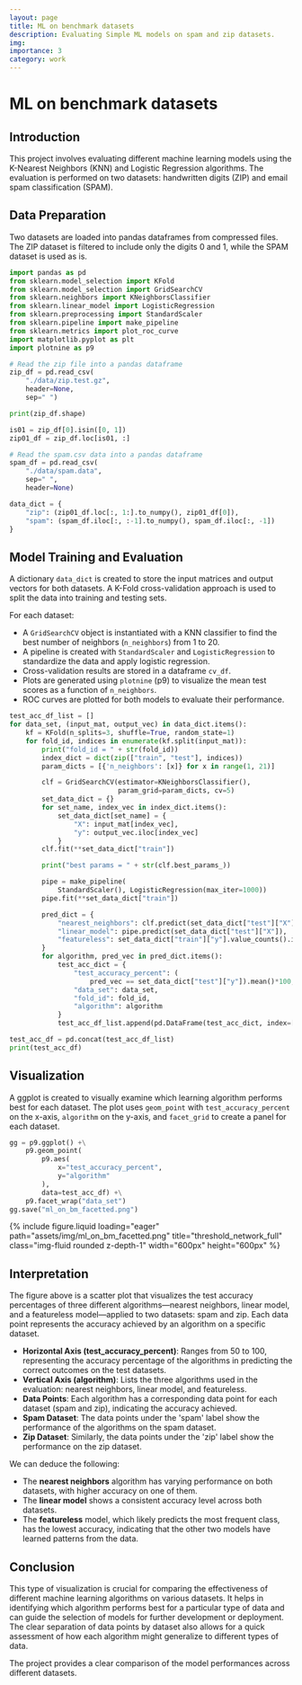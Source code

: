 ```yaml
---
layout: page
title: ML on benchmark datasets
description: Evaluating Simple ML models on spam and zip datasets.
img:
importance: 3
category: work
---
```


# ML on benchmark datasets

## Introduction
This project involves evaluating different machine learning models using the K-Nearest Neighbors (KNN) and Logistic Regression algorithms. The evaluation is performed on two datasets: handwritten digits (ZIP) and email spam classification (SPAM).

## Data Preparation
Two datasets are loaded into pandas dataframes from compressed files. The ZIP dataset is filtered to include only the digits 0 and 1, while the SPAM dataset is used as is.

```python
import pandas as pd
from sklearn.model_selection import KFold
from sklearn.model_selection import GridSearchCV
from sklearn.neighbors import KNeighborsClassifier
from sklearn.linear_model import LogisticRegression
from sklearn.preprocessing import StandardScaler
from sklearn.pipeline import make_pipeline
from sklearn.metrics import plot_roc_curve
import matplotlib.pyplot as plt
import plotnine as p9

# Read the zip file into a pandas dataframe
zip_df = pd.read_csv(
    "./data/zip.test.gz",
    header=None,
    sep=" ")

print(zip_df.shape)

is01 = zip_df[0].isin([0, 1])
zip01_df = zip_df.loc[is01, :]

# Read the spam.csv data into a pandas dataframe
spam_df = pd.read_csv(
    "./data/spam.data",
    sep=" ",
    header=None)

data_dict = {
    "zip": (zip01_df.loc[:, 1:].to_numpy(), zip01_df[0]),
    "spam": (spam_df.iloc[:, :-1].to_numpy(), spam_df.iloc[:, -1])
}
```

## Model Training and Evaluation
A dictionary `data_dict` is created to store the input matrices and output vectors for both datasets. A K-Fold cross-validation approach is used to split the data into training and testing sets.

For each dataset:
- A `GridSearchCV` object is instantiated with a KNN classifier to find the best number of neighbors (`n_neighbors`) from 1 to 20.
- A pipeline is created with `StandardScaler` and `LogisticRegression` to standardize the data and apply logistic regression.
- Cross-validation results are stored in a dataframe `cv_df`.
- Plots are generated using `plotnine` (p9) to visualize the mean test scores as a function of `n_neighbors`.
- ROC curves are plotted for both models to evaluate their performance.

```python
test_acc_df_list = []
for data_set, (input_mat, output_vec) in data_dict.items():
    kf = KFold(n_splits=3, shuffle=True, random_state=1)
    for fold_id, indices in enumerate(kf.split(input_mat)):
        print("fold_id = " + str(fold_id))
        index_dict = dict(zip(["train", "test"], indices))
        param_dicts = [{'n_neighbors': [x]} for x in range(1, 21)]

        clf = GridSearchCV(estimator=KNeighborsClassifier(),
                           param_grid=param_dicts, cv=5)
        set_data_dict = {}
        for set_name, index_vec in index_dict.items():
            set_data_dict[set_name] = {
                "X": input_mat[index_vec],
                "y": output_vec.iloc[index_vec]
            }
        clf.fit(**set_data_dict["train"])

        print("best params = " + str(clf.best_params_))

        pipe = make_pipeline(
            StandardScaler(), LogisticRegression(max_iter=1000))
        pipe.fit(**set_data_dict["train"])

        pred_dict = {
            "nearest_neighbors": clf.predict(set_data_dict["test"]["X"]),
            "linear_model": pipe.predict(set_data_dict["test"]["X"]),
            "featureless": set_data_dict["train"]["y"].value_counts().idxmax()
        }
        for algorithm, pred_vec in pred_dict.items():
            test_acc_dict = {
                "test_accuracy_percent": (
                    pred_vec == set_data_dict["test"]["y"]).mean()*100,
                "data_set": data_set,
                "fold_id": fold_id,
                "algorithm": algorithm
            }
            test_acc_df_list.append(pd.DataFrame(test_acc_dict, index=[0]))

test_acc_df = pd.concat(test_acc_df_list)
print(test_acc_df)
```

## Visualization
A ggplot is created to visually examine which learning algorithm performs best for each dataset. The plot uses `geom_point` with `test_accuracy_percent` on the x-axis, `algorithm` on the y-axis, and `facet_grid` to create a panel for each dataset.

```python
gg = p9.ggplot() +\
    p9.geom_point(
        p9.aes(
            x="test_accuracy_percent",
            y="algorithm"
        ),
        data=test_acc_df) +\
    p9.facet_wrap("data_set")
gg.save("ml_on_bm_facetted.png")
```

<div class="row">
    <div class="col-sm mt-3 mt-md-0">
        {% include figure.liquid loading="eager" path="assets/img/ml_on_bm_facetted.png" title="threshold_network_full" class="img-fluid rounded z-depth-1" width="600px" height="600px" %}
    </div>
</div>

## Interpretation
The figure above is a scatter plot that visualizes the test accuracy percentages of three different algorithms—nearest neighbors, linear model, and a featureless model—applied to two datasets: spam and zip. Each data point represents the accuracy achieved by an algorithm on a specific dataset.

- **Horizontal Axis (test_accuracy_percent)**: Ranges from 50 to 100, representing the accuracy percentage of the algorithms in predicting the correct outcomes on the test datasets.
- **Vertical Axis (algorithm)**: Lists the three algorithms used in the evaluation: nearest neighbors, linear model, and featureless.
- **Data Points**: Each algorithm has a corresponding data point for each dataset (spam and zip), indicating the accuracy achieved.
- **Spam Dataset**: The data points under the 'spam' label show the performance of the algorithms on the spam dataset.
- **Zip Dataset**: Similarly, the data points under the 'zip' label show the performance on the zip dataset.

We can deduce the following:
- The **nearest neighbors** algorithm has varying performance on both datasets, with higher accuracy on one of them.
- The **linear model** shows a consistent accuracy level across both datasets.
- The **featureless** model, which likely predicts the most frequent class, has the lowest accuracy, indicating that the other two models have learned patterns from the data.


## Conclusion
This type of visualization is crucial for comparing the effectiveness of different machine learning algorithms on various datasets. It helps in identifying which algorithm performs best for a particular type of data and can guide the selection of models for further development or deployment. The clear separation of data points by dataset also allows for a quick assessment of how each algorithm might generalize to different types of data.

The project provides a clear comparison of the model performances across different datasets.